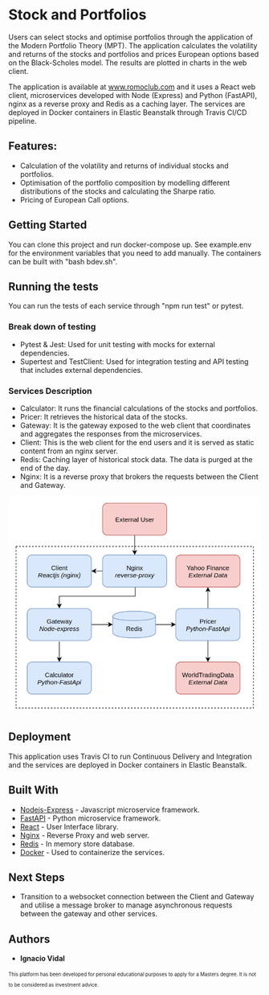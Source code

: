 # Stock and Portfolios

Users can select stocks and optimise portfolios through the application of the Modern Portfolio Theory (MPT). The application calculates the volatility and returns of the stocks and portfolios and prices European options based on the Black-Scholes model. The results are plotted in charts in the web client.

The application is available at www.romoclub.com and it uses a React web client, microservices developed with Node (Express) and Python (FastAPI), nginx as a reverse proxy and Redis as a caching layer. The services are deployed in Docker containers in Elastic Beanstalk through Travis CI/CD pipeline.

## Features:

- Calculation of the volatility and returns of individual stocks and portfolios.
- Optimisation of the portfolio composition by modelling different distributions of the stocks and calculating the Sharpe ratio. 
- Pricing of European Call options.

## Getting Started

You can clone this project and run docker-compose up. See example.env for the environment variables that you need to add manually. The containers can be built with "bash bdev.sh".

## Running the tests

You can run the tests of each service through "npm run test" or pytest.

### Break down of testing

- Pytest & Jest: Used for unit testing with mocks for external dependencies.
- Supertest and TestClient: Used for integration testing and API testing that includes external dependencies.

### Services Description

- Calculator: It runs the financial calculations of the stocks and portfolios.
- Pricer: It retrieves the historical data of the stocks.
- Gateway: It is the gateway exposed to the web client that coordinates and aggregates the responses from the microservices.
- Client: This is the web client for the end users and it is served as static content from an nginx server.
- Redis: Caching layer of historical stock data. The data is purged at the end of the day.
- Nginx: It is a reverse proxy that brokers the requests between the Client and Gateway.

![Platform architecture](./Architecture.png)

## Deployment

This application uses Travis CI to run Continuous Delivery and Integration and the services are deployed in Docker containers in Elastic Beanstalk.

## Built With
- [Nodejs-Express](https://expressjs.com/) - Javascript microservice framework.
- [FastAPI](https://fastapi.tiangolo.com/) - Python microservice framework.
- [React](https://reactjs.org/) - User Interface library.
- [Nginx](https://www.nginx.com/) - Reverse Proxy and web server.
- [Redis](https://redis.io/) - In memory store database.
- [Docker](https://www.docker.com/) - Used to containerize the services.


## Next Steps

- Transition to a websocket connection between the Client and Gateway and utilise a message broker to manage asynchronous requests between the gateway and other services.

## Authors

- **Ignacio Vidal**

<sub><sup>This platform has been developed for personal educational purposes to apply for a Masters degree. It is not to be considered as investment advice.</sup></sub>
